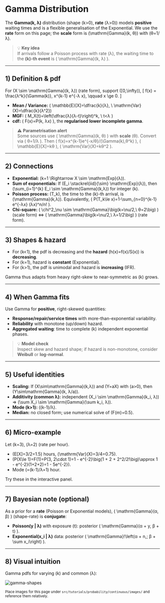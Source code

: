 # Gamma Distribution

The **Gamma(k, λ)** distribution (shape \(k>0\), **rate** \(λ>0\)) models **positive** waiting times and is a flexible generalisation of the Exponential. We use the **rate** form on this page; the **scale** form is \(\mathrm{Gamma}(k, θ)\) with \(θ=1/λ\).

> 💡 **Key idea**  
> If arrivals follow a Poisson process with rate \(λ\), the waiting time to the **\(k\)-th event** is \( \mathrm{Gamma}(k, λ) \).

---

## 1) Definition & pdf

For \(X \sim \mathrm{Gamma}(k, λ)\) (rate form), support \([0,\infty)\),
\[
f(x) = \frac{λ^k}{\Gamma(k)}\, x^{k-1} e^{-λ x}, \qquad x \ge 0.
\]

- **Mean / Variance:** \( \mathbb{E}[X]=\dfrac{k}{λ}, \ \mathrm{Var}(X)=\dfrac{k}{λ^2}\)  
- **MGF:** \( M_X(t)=\left(\dfrac{λ}{λ-t}\right)^k, \ t<λ \)  
- **cdf:** \( F(x)=P(k, λx) \), the **regularised lower incomplete gamma**.

> ⚠️ **Parametrisation alert**  
> Some sources use \( \mathrm{Gamma}(k, θ) \) with **scale** \(θ\). Convert via \( θ=1/λ \). Then \( f(x)=x^{k-1}e^{-x/θ}/(\Gamma(k)\,θ^k) \), \( \mathbb{E}[X]=kθ \), \( \mathrm{Var}(X)=kθ^2 \).

---

## 2) Connections

- **Exponential:** \(k=1 \Rightarrow X \sim \mathrm{Exp}(λ)\).  
- **Sum of exponentials:** If \(E_i \stackrel{iid}{\sim} \mathrm{Exp}(λ)\), then \(\sum_{i=1}^{k} E_i \sim \mathrm{Gamma}(k,λ)\) for integer \(k\).  
- **Poisson process:** \(T_k\), the time to the \(k\)-th arrival, is \(\mathrm{Gamma}(k,λ)\). Equivalently, \( P(T_k\le x)=1-\sum_{n=0}^{k-1} e^{-λx} (λx)^n/n! \).  
- **Chi-square:** \( \chi^2_\nu \sim \mathrm{Gamma}\big(k=\nu/2,\ θ=2\big) \) (scale form) ⇔ \( \mathrm{Gamma}\big(k=\nu/2,\ λ=1/2\big) \) (rate form).

---

## 3) Shapes & hazard

- For \(k<1\), the pdf is decreasing and the **hazard** \(h(x)=f(x)/S(x)\) is **decreasing**.  
- For \(k=1\), hazard is **constant** (Exponential).  
- For \(k>1\), the pdf is unimodal and hazard is **increasing** (IFR).

Gamma thus adapts from heavy right-skew to near-symmetric as \(k\) grows.

---

## 4) When Gamma fits

Use Gamma for **positive**, right-skewed quantities:

- **Response/repair/service times** with more-than-exponential variability.  
- **Reliability** with monotone (up/down) hazard.  
- **Aggregated waiting**: time to complete \(k\) independent exponential phases.

> 💡 **Model check**  
> Inspect skew and hazard shape; if hazard is non-monotone, consider **Weibull** or **log-normal**.

---

## 5) Useful identities

- **Scaling:** If \(X\sim\mathrm{Gamma}(k,λ)\) and \(Y=aX\) with \(a>0\), then \(Y\sim\mathrm{Gamma}(k, λ/a)\).  
- **Additivity (common λ):** independent \(X_i \sim \mathrm{Gamma}(k_i, λ)\) ⇒ \(\sum X_i \sim \mathrm{Gamma}(\sum k_i, λ)\).  
- **Mode (k>1):** \((k-1)/λ\).  
- **Median:** no closed form; use numerical solve of \(F(m)=0.5\).

---

## 6) Micro-example

Let \(k=3\), \(λ=2\) (rate per hour).

- \(E[X]=3/2=1.5\) hours, \(\mathrm{Var}(X)=3/4=0.75\).  
- \(P(X\le 1)=F(1)=P(3, 2\cdot 1)=1 - e^{-2}\big(1 + 2 + 2^2/2!\big)\approx 1 - e^{-2}(1+2+2)=1 - 5e^{-2}\).  
- Mode \(=(k-1)/λ=1\) hour.

Try these in the interactive panel.

---

## 7) Bayesian note (optional)

As a prior for a **rate** (Poisson or Exponential models), \( \mathrm{Gamma}(α, β) \) (shape-rate) is **conjugate**:
- **Poisson(y | λ)** with exposure \(t\): posterior \( \mathrm{Gamma}(α + y, β + t) \).
- **Exponential(x_i | λ)** data: posterior \( \mathrm{Gamma}\!\left(α + n,\; β + \sum x_i\right) \).

---

## 8) Visual intuition

Gamma pdfs for varying \(k\) and common \(λ\):

![gamma-shapes](./images/gamma-shapes-placeholder.png)

<small>Place images for this page under `src/tutorials/probability/continuous/images/` and reference them relatively.</small>
